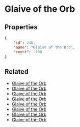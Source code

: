 # Glaive of the Orb

<no description available>

## Properties

```json
{
    "id": 246,
    "name": "Glaive of the Orb",
    "count": -100
}
```

## Related

- [Glaive of the Orb](../items/6559-glaive-of-the-orb.md)
- [Glaive of the Orb](../items/6560-glaive-of-the-orb.md)
- [Glaive of the Orb](../items/6561-glaive-of-the-orb.md)
- [Glaive of the Orb](../items/6562-glaive-of-the-orb.md)
- [Glaive of the Orb](../items/6563-glaive-of-the-orb.md)
- [Glaive of the Orb](../items/6564-glaive-of-the-orb.md)
- [Glaive of the Orb](../items/8498-glaive-of-the-orb.md)
- [Glaive of the Orb](../items/8499-glaive-of-the-orb.md)


